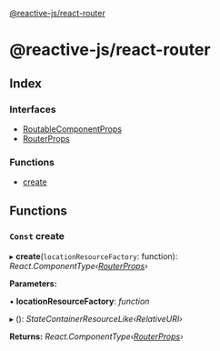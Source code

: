 [@reactive-js/react-router](README.md)

# @reactive-js/react-router

## Index

### Interfaces

* [RoutableComponentProps](interfaces/routablecomponentprops.md)
* [RouterProps](interfaces/routerprops.md)

### Functions

* [create](README.md#const-create)

## Functions

### `Const` create

▸ **create**(`locationResourceFactory`: function): *React.ComponentType‹[RouterProps](interfaces/routerprops.md)›*

**Parameters:**

▪ **locationResourceFactory**: *function*

▸ (): *StateContainerResourceLike‹RelativeURI›*

**Returns:** *React.ComponentType‹[RouterProps](interfaces/routerprops.md)›*
